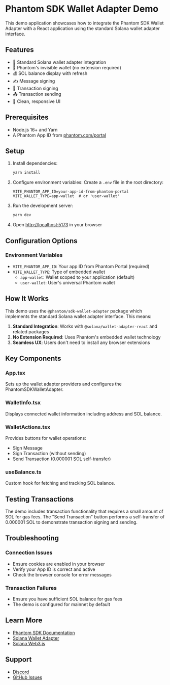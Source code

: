 # Phantom SDK Wallet Adapter Demo

This demo application showcases how to integrate the Phantom SDK Wallet Adapter with a React application using the standard Solana wallet adapter interface.

## Features

- 🔌 Standard Solana wallet adapter integration
- 👻 Phantom's invisible wallet (no extension required)
- 💰 SOL balance display with refresh
- ✍️ Message signing
- 📝 Transaction signing
- 📤 Transaction sending
- 🎨 Clean, responsive UI

## Prerequisites

- Node.js 16+ and Yarn
- A Phantom App ID from [phantom.com/portal](https://phantom.com/portal)

## Setup

1. Install dependencies:
   ```bash
   yarn install
   ```

2. Configure environment variables:
   Create a `.env` file in the root directory:
   ```env
   VITE_PHANTOM_APP_ID=your-app-id-from-phantom-portal
   VITE_WALLET_TYPE=app-wallet  # or 'user-wallet'
   ```

3. Run the development server:
   ```bash
   yarn dev
   ```

4. Open [http://localhost:5173](http://localhost:5173) in your browser

## Configuration Options

### Environment Variables

- `VITE_PHANTOM_APP_ID`: Your app ID from Phantom Portal (required)
- `VITE_WALLET_TYPE`: Type of embedded wallet
  - `app-wallet`: Wallet scoped to your application (default)
  - `user-wallet`: User's universal Phantom wallet

## How It Works

This demo uses the `@phantom/sdk-wallet-adapter` package which implements the standard Solana wallet adapter interface. This means:

1. **Standard Integration**: Works with `@solana/wallet-adapter-react` and related packages
2. **No Extension Required**: Uses Phantom's embedded wallet technology
3. **Seamless UX**: Users don't need to install any browser extensions

## Key Components

### App.tsx
Sets up the wallet adapter providers and configures the PhantomSDKWalletAdapter.

### WalletInfo.tsx
Displays connected wallet information including address and SOL balance.

### WalletActions.tsx
Provides buttons for wallet operations:
- Sign Message
- Sign Transaction (without sending)
- Send Transaction (0.000001 SOL self-transfer)

### useBalance.ts
Custom hook for fetching and tracking SOL balance.

## Testing Transactions

The demo includes transaction functionality that requires a small amount of SOL for gas fees. The "Send Transaction" button performs a self-transfer of 0.000001 SOL to demonstrate transaction signing and sending.

## Troubleshooting

### Connection Issues
- Ensure cookies are enabled in your browser
- Verify your App ID is correct and active
- Check the browser console for error messages

### Transaction Failures
- Ensure you have sufficient SOL balance for gas fees
- The demo is configured for mainnet by default

## Learn More

- [Phantom SDK Documentation](https://docs.phantom.app)
- [Solana Wallet Adapter](https://github.com/solana-labs/wallet-adapter)
- [Solana Web3.js](https://solana-labs.github.io/solana-web3.js/)

## Support

- [Discord](https://discord.gg/phantom)
- [GitHub Issues](https://github.com/phantom/wallet-sdk/issues)
